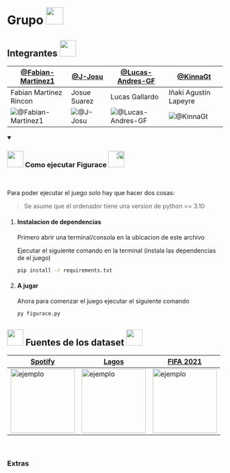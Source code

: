 <h1 >  Grupo <img src="https://media.giphy.com/media/lkTunMhUitIEITABuS/giphy.gif" height="40" />
 </h1>


<h2 > Integrantes <img src="https://media.giphy.com/media/BVtSZe6biWHivNTef4/giphy.gif" height="38" />
 </h1>

[@Fabian-Martinez1](https://github.com/Fabian-Martinez1) | [@J-Josu](https://github.com/J-Josu) | [@Lucas-Andres-GF](https://github.com/Lucas-Andres-GF) | [@KinnaGt](https://github.com/KinnaGt)
--- | --- | --- | ---
Fabian Martinez Rincon | Josue Suarez | Lucas Gallardo | Iñaki Agustin Lapeyre
![@Fabian-Martinez1](https://avatars.githubusercontent.com/Fabian-Martinez1?s=150&v=0) | ![@J-Josu](https://avatars.githubusercontent.com/J-Josu?s=150&v=1) | ![@Lucas-Andres-GF](https://avatars.githubusercontent.com/Lucas-Andres-GF?s=150&v=1) | ![@KinnaGt](https://avatars.githubusercontent.com/KinnaGt?s=150&v=1)



<details open> 

  <summary><h3 ><img src="https://media.giphy.com/media/cj87CxfRtrUifF3Ryk/giphy.gif" height="38" /> Como ejecutar Figurace</a>
 <img style="transform:scaleX(-1);" src="https://media.giphy.com/media/cj87CxfRtrUifF3Ryk/giphy.gif" height="38" /></h1></summary>
  <br/>

Para poder ejecutar el juego solo hay que hacer dos cosas:

> Se asume que el ordenador tiene una version de python >= 3.10

1. #### Instalacion de dependencias

    Primero abrir una terminal/consola en la ubicacion de este archivo

    Ejecutar el siguiente comando en la terminal (instala las dependencias de el juego)

    ```bash
    pip install -r requirements.txt
    ```

1. #### A jugar

    Ahora para comenzar el juego ejecutar el siguiente comando

    ```bash
    py figurace.py
    ```

</details>

<h2 > <img src="https://media.giphy.com/media/HwBlFQZFcAoUcPHZdX/giphy.gif" height="38" /> Fuentes de los dataset <img src="https://media.giphy.com/media/HwBlFQZFcAoUcPHZdX/giphy.gif" height="38" />
 </h1>


[Spotify](https://www.kaggle.com/datasets/muhmores/spotify-top-100-songs-of-20152019) | [Lagos](https://www.ign.gob.ar/NuestrasActividades/Geografia/DatosArgentina/Lagos) | [FIFA 2021](https://www.kaggle.com/datasets/aayushmishra1512/fifa-2021-complete-player-data?resource=download) 
--- | --- | --- 
<img src = "https://user-images.githubusercontent.com/55964635/170844079-de18c35d-138a-4c24-af09-c74086ffcab8.jpg" width = "150" height = "150" alt = "ejemplo" align = "center" /> | <img src = "https://user-images.githubusercontent.com/55964635/170844002-7aa0ba0d-7b8b-4c2c-adfa-2adec352e59c.jpg" width = "150" height = "150" alt = "ejemplo" align = "center" /> | <img src = "https://user-images.githubusercontent.com/55964635/170844054-57c7460d-62d0-4cc1-988e-32232ef88e15.jpg" width = "150" height = "150" alt = "ejemplo" align = "center" /> 


<br>




### Extras


